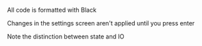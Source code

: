 All code is formatted with Black 

Changes in the settings screen aren't applied until you press enter

Note the distinction between state and IO